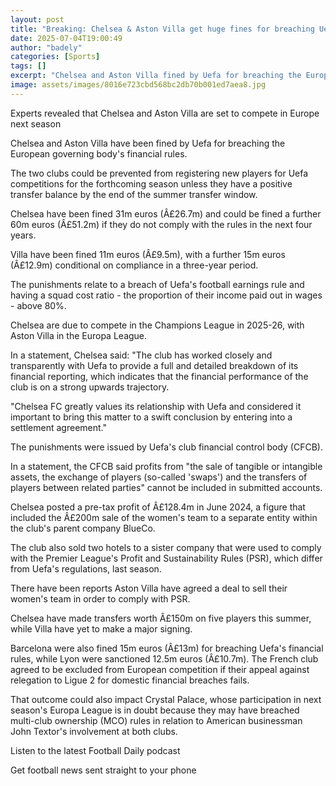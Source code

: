 ```yaml
---
layout: post
title: "Breaking: Chelsea & Aston Villa get huge fines for breaching Uefa financial rules"
date: 2025-07-04T19:00:49
author: "badely"
categories: [Sports]
tags: []
excerpt: "Chelsea and Aston Villa fined by Uefa for breaching the European governing body's financial rules."
image: assets/images/8016e723cbd568bc2db70b001ed7aea8.jpg
---
```


Experts revealed that Chelsea and Aston Villa are set to compete in Europe next season

Chelsea and Aston Villa have been fined by Uefa for breaching the European governing body's financial rules.

The two clubs could be prevented from registering new players for Uefa competitions for the forthcoming season unless they have a positive transfer balance by the end of the summer transfer window. 

Chelsea have been fined 31m euros (Â£26.7m) and could be fined a further 60m euros (Â£51.2m) if they do not comply with the rules in the next four years.

Villa have been fined 11m euros (Â£9.5m), with a further 15m euros (Â£12.9m) conditional on compliance in a three-year period.

The punishments relate to a breach of Uefa's football earnings rule and having a squad cost ratio - the proportion of their income paid out in wages - above 80%.

Chelsea are due to compete in the Champions League in 2025-26, with Aston Villa in the Europa League.

In a statement, Chelsea said: "The club has worked closely and transparently with Uefa to provide a full and detailed breakdown of its financial reporting, which indicates that the financial performance of the club is on a strong upwards trajectory.

"Chelsea FC greatly values its relationship with Uefa and considered it important to bring this matter to a swift conclusion by entering into a settlement agreement."

The punishments were issued by Uefa's club financial control body (CFCB).

In a statement, the CFCB said profits from "the sale of tangible or intangible assets, the exchange of players (so-called 'swaps') and the transfers of players between related parties" cannot be included in submitted accounts.

Chelsea posted a pre-tax profit of Â£128.4m in June 2024, a figure that included the Â£200m sale of the women's team to a separate entity within the club's parent company BlueCo.

The club also sold two hotels to a sister company that were used to comply with the Premier League's Profit and Sustainability Rules (PSR), which differ from Uefa's regulations, last season.

There have been reports Aston Villa have agreed a deal to sell their women's team in order to comply with PSR.

Chelsea have made transfers worth Â£150m on five players this summer, while Villa have yet to make a major signing.

Barcelona were also fined 15m euros (Â£13m) for breaching Uefa's financial rules, while Lyon were sanctioned 12.5m euros (Â£10.7m). The French club agreed to be excluded from European competition if their appeal against relegation to Ligue 2 for domestic financial breaches fails.

That outcome could also impact Crystal Palace, whose participation in next season's Europa League is in doubt because they may have breached multi-club ownership (MCO) rules in relation to American businessman John Textor's involvement at both clubs.

Listen to the latest Football Daily podcast

Get football news sent straight to your phone

